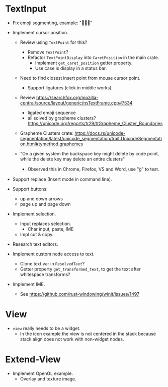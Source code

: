 # TextInput

* Fix emoji segmenting, example: "🙎🏻‍♀️"
* Implement cursor position.
    - Review using `TextPoint` for this?
        - Remove `TextPoint`?
        - Refactor `TextPointDisplay` into `CaretPosition` in the main crate.
            - Implement `get_caret_position` getter property.
            - Use case is display in a status bar.

    - Need to find closest insert point from mouse cursor point.
        - Support ligatures (click in middle works).
    
    - Review https://searchfox.org/mozilla-central/source/layout/generic/nsTextFrame.cpp#7534
        - ligated emoji sequence
        - all solved by grapheme clusters? https://unicode.org/reports/tr29/#Grapheme_Cluster_Boundaries
    - Grapheme Clusters crate: https://docs.rs/unicode-segmentation/latest/unicode_segmentation/trait.UnicodeSegmentation.html#tymethod.graphemes
    - "On a given system the backspace key might delete by code point, while the delete key may delete an entire clusters"
        - Observed this in Chrome, Firefox, VS and Word, use "ö̲" to test.
* Support replace (Insert mode in command line).
* Support buttons:
    - up and down arrows
    - page up and page down
* Implement selection.
    - Input replaces selection.
        - Char input, paste, IME
    - Impl cut & copy.
* Research text editors.

* Implement custom node access to text.
    - Clone text var in `ResolvedText`?
    - Getter property `get_transformed_text`, to get the text after whitespace transforms?

* Implement IME.
    - See https://github.com/rust-windowing/winit/issues/1497

# View

* `view` really needs to be a widget.
    - In the icon example the view is not centered in the stack because
      stack align does not work with non-widget nodes.

# Extend-View

* Implement OpenGL example.
    - Overlay and texture image.